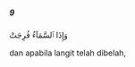 ##### 9

<span class="ayah">وَإِذَا ٱلسَّمَآءُ فُرِجَتْ</span>

<span class="ayah_translation">dan apabila langit telah dibelah,</span>
